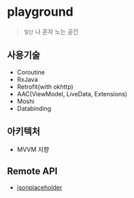 # playground
> `일단` 나 혼자 노는 공간

## 사용기술
- Coroutine
- RxJava
- Retrofit(with okhttp)
- AAC(ViewModel, LiveData, Extensions)
- Moshi
- Databinding

## 아키텍처
- MVVM 지향

## Remote API
- [jsonplaceholder](https://jsonplaceholder.typicode.com/)
